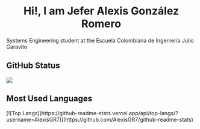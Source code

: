 <h1 align="center">Hi!, I am Jefer Alexis González Romero</h1>
<p  align ="left">Systems Engineering student at the Escuela Colombiana de Ingeniería Julio Garavito</p>
<h2 align="left">GitHub Status</h2>
<div>
    <img  src="https://github-readme-stats.vercel.app/api?username=AlexisGR7&show_icons=true&theme=dracula")>
</div>
<h2 align="left">Most Used Languages</h2>
[![Top Langs](https://github-readme-stats.vercel.app/api/top-langs/?username=AlexisGR7)](https://github.com/AlexisGR7/github-readme-stats) 
